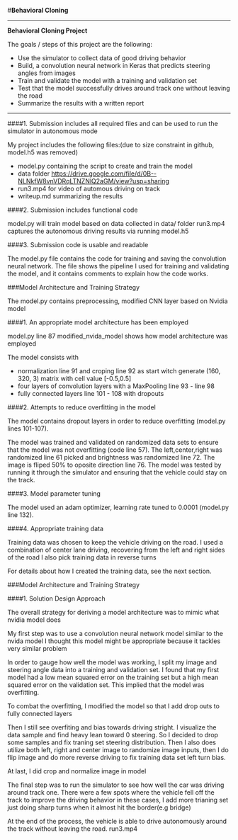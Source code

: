 #**Behavioral Cloning**

---

**Behavioral Cloning Project**

The goals / steps of this project are the following:
* Use the simulator to collect data of good driving behavior
* Build, a convolution neural network in Keras that predicts steering angles from images
* Train and validate the model with a training and validation set
* Test that the model successfully drives around track one without leaving the road
* Summarize the results with a written report


[//]: # (Image References)

[image1]: ./examples/placeholder.png "Model Visualization"
[image2]: ./examples/placeholder.png "Grayscaling"
[image3]: ./examples/placeholder_small.png "Recovery Image"
[image4]: ./examples/placeholder_small.png "Recovery Image"
[image5]: ./examples/placeholder_small.png "Recovery Image"
[image6]: ./examples/placeholder_small.png "Normal Image"
[image7]: ./examples/placeholder_small.png "Flipped Image"

---

####1. Submission includes all required files and can be used to run the simulator in autonomous mode

My project includes the following files:(due to size constraint in github, model.h5 was removed)
* model.py containing the script to create and train the model
* data folder https://drive.google.com/file/d/0B--NLNkfW8vnVDRqLTNZNlQ2aGM/view?usp=sharing
* run3.mp4 for video of automous driving on track
* writeup.md summarizing the results

####2. Submission includes functional code

model.py will train model based on data collected in data/ folder
run3.mp4 captures the autonomous driving results via running model.h5

####3. Submission code is usable and readable

The model.py file contains the code for training and saving the convolution neural network. The file shows the pipeline I used for training and validating the model, and it contains comments to explain how the code works.

###Model Architecture and Training Strategy

The model.py contains preprocessing, modified CNN layer based on Nvidia model

####1. An appropriate model architecture has been employed

model.py line 87 modified_nvida_model shows how model architecture was employed

The model consists with 
* normalization line 91 and croping line 92 as start witch generate (160, 320, 3) matrix with cell value [-0.5,0.5]
* four layers of convolution layers with a MaxPooling line 93 - line 98
* fully connected layers line 101 - 108 with dropouts 

####2. Attempts to reduce overfitting in the model

The model contains dropout layers in order to reduce overfitting (model.py lines 101-107). 

The model was trained and validated on randomized data sets to ensure that the model was not overfitting (code line 57). 
The left,center,right was randomized line 61 picked and brightness was randomized line 72. The image is fliped 50% to oposite 
direction line 76.
The model was tested by running it through the simulator and ensuring that the vehicle could stay on the track.

####3. Model parameter tuning

The model used an adam optimizer, learning rate tuned to 0.0001 (model.py line 132).

####4. Appropriate training data

Training data was chosen to keep the vehicle driving on the road. 
I used a combination of center lane driving, recovering from the left and right sides of the road
I also pick training data in reverse turns

For details about how I created the training data, see the next section. 

###Model Architecture and Training Strategy

####1. Solution Design Approach

The overall strategy for deriving a model architecture was to mimic what nvidia model does

My first step was to use a convolution neural network model similar to the nvida model I thought this model might be appropriate because it tackles very similar problem

In order to gauge how well the model was working, I split my image and steering angle data into a training and validation set. I found that my first model had a low mean squared error on the training set but a high mean squared error on the validation set. This implied that the model was overfitting. 

To combat the overfitting, I modified the model so that I add drop outs to fully connected layers

Then I still see overfiting and bias towards driving stright. I visualize the data sample and find heavy lean toward 0 steering.
So I decided to drop some samples and fix traning set steering distribution. Then I also does utilize both left, right and center image 
to randomize image inputs, then I do flip image and do more reverse driving to fix training data set left turn bias.

At last, I did crop and normalize image in model

The final step was to run the simulator to see how well the car was driving around track one. There were a few spots where the vehicle fell off the track to improve the driving behavior in these cases, I add more trianing
set just doing sharp turns when it almost hit the border(e.g bridge)

At the end of the process, the vehicle is able to drive autonomously around the track without leaving the road. run3.mp4
